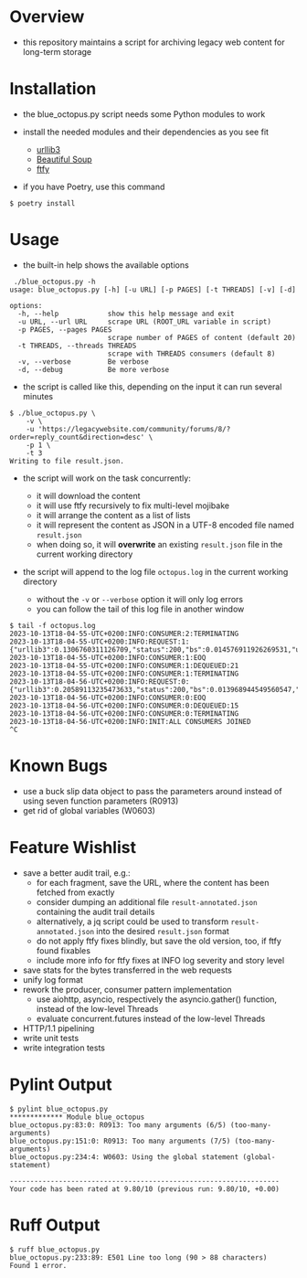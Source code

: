 # Overview

* this repository maintains a script for archiving legacy web content for long-term storage

# Installation

* the blue_octopus.py script needs some Python modules to work
* install the needed modules and their dependencies as you see fit
    - [urllib3](https://pypi.org/project/urllib3/)
    - [Beautiful Soup](https://pypi.org/project/beautifulsoup4/)
    - [ftfy](https://pypi.org/project/ftfy/)

* if you have Poetry, use this command
```
$ poetry install
```

# Usage

* the built-in help shows the available options

```
 ./blue_octopus.py -h                                                                                                         
usage: blue_octopus.py [-h] [-u URL] [-p PAGES] [-t THREADS] [-v] [-d]

options:
  -h, --help            show this help message and exit
  -u URL, --url URL     scrape URL (ROOT_URL variable in script)
  -p PAGES, --pages PAGES
                        scrape number of PAGES of content (default 20)
  -t THREADS, --threads THREADS
                        scrape with THREADS consumers (default 8)
  -v, --verbose         Be verbose
  -d, --debug           Be more verbose
```

* the script is called like this, depending on the input it can run several minutes

```
$ ./blue_octopus.py \
    -v \
    -u 'https://legacywebsite.com/community/forums/8/?order=reply_count&direction=desc' \
    -p 1 \
    -t 3
Writing to file result.json. 
```
* the script will work on the task concurrently:
    * it will download the content
    * it will use ftfy recursively to fix multi-level mojibake
    * it will arrange the content as a list of lists
    * it will represent the content as JSON in a UTF-8 encoded file named `result.json`
    * when doing so, it will **overwrite** an existing `result.json` file in the current working directory

* the script will append to the log file `octopus.log` in the current working directory
    * without the `-v` or `--verbose` option it will only log errors
    * you can follow the tail of this log file in another window

```
$ tail -f octopus.log                                                                                                             
2023-10-13T18-04-55-UTC+0200:INFO:CONSUMER:2:TERMINATING
2023-10-13T18-04-55-UTC+0200:INFO:REQUEST:1:{"urllib3":0.1306760311126709,"status":200,"bs":0.014576911926269531,"url":"https://legacywebsite.com/community/threads/29395944959/"}
2023-10-13T18-04-55-UTC+0200:INFO:CONSUMER:1:EOQ
2023-10-13T18-04-55-UTC+0200:INFO:CONSUMER:1:DEQUEUED:21
2023-10-13T18-04-55-UTC+0200:INFO:CONSUMER:1:TERMINATING
2023-10-13T18-04-56-UTC+0200:INFO:REQUEST:0:{"urllib3":0.20589113235473633,"status":200,"bs":0.013968944549560547,"url":"https://legacywebsite.com/community/threads/29393945959/"}
2023-10-13T18-04-56-UTC+0200:INFO:CONSUMER:0:EOQ
2023-10-13T18-04-56-UTC+0200:INFO:CONSUMER:0:DEQUEUED:15
2023-10-13T18-04-56-UTC+0200:INFO:CONSUMER:0:TERMINATING
2023-10-13T18-04-56-UTC+0200:INFO:INIT:ALL CONSUMERS JOINED
^C 
```

# Known Bugs
* use a buck slip data object to pass the parameters around instead of using seven function parameters (R0913)
* get rid of global variables (W0603)

# Feature Wishlist
* save a better audit trail, e.g.:
    * for each fragment, save the URL, where the content has been fetched from exactly
    * consider dumping an additional file `result-annotated.json` containing the audit trail details
    * alternatively, a jq script could be used to transform `result-annotated.json` into the desired `result.json` format
    * do not apply ftfy fixes blindly, but save the old version, too, if ftfy found fixables
    * include more info for ftfy fixes at INFO log severity and story level
* save stats for the bytes transferred in the web requests
* unify log format
* rework the producer, consumer pattern implementation
    * use aiohttp, asyncio, respectively the asyncio.gather() function, instead of the low-level Threads
    * evaluate concurrent.futures instead of the low-level Threads
* HTTP/1.1 pipelining
* write unit tests
* write integration tests

# Pylint Output
```
$ pylint blue_octopus.py
************* Module blue_octopus
blue_octopus.py:83:0: R0913: Too many arguments (6/5) (too-many-arguments)
blue_octopus.py:151:0: R0913: Too many arguments (7/5) (too-many-arguments)
blue_octopus.py:234:4: W0603: Using the global statement (global-statement)

------------------------------------------------------------------
Your code has been rated at 9.80/10 (previous run: 9.80/10, +0.00)
```

# Ruff Output
```
$ ruff blue_octopus.py 
blue_octopus.py:233:89: E501 Line too long (90 > 88 characters)
Found 1 error.
```
